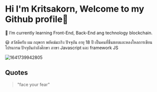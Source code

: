 # Hi I'm Kritsakorn, Welcome to my Github profile👋

👋 I’m currently learning Front-End, Back-End ang technology blockchain.

😃 สวัสดีครับ ผม กฤษกร  พยัคฆ์มะเริง ปัจจุบัน อายุ 18 ปี เป็นคนที่ชื่นชอบและหลงใหลการเขียนโปรแกรม ปัจจุบันกำลังศึกษา ภาษา Javascript และ framework JS

![1641739942805](https://user-images.githubusercontent.com/78206137/160372588-cd22d603-a4c9-4879-a9fd-212d3de02806.jpg)

<!--
**kritsakorn-Dev/kritsakorn-dev** is a ✨ _special_ ✨ repository because its `README.md` (this file) appears on your GitHub profile.

Here are some ideas to get you started:

- 🔭 I’m currently working on ...
- 🌱 I’m currently learning ...
- 👯 I’m looking to collaborate on ...
- 🤔 I’m looking for help with ...
- 💬 Ask me about ...
- 📫 How to reach me: ...
- 😄 Pronouns: ...
- ⚡ Fun fact: ...
-->
## Quotes
> "face your fear"
